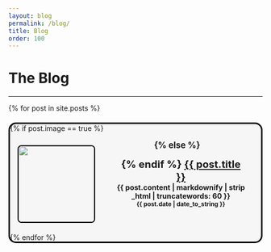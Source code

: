 ```yaml
---
layout: blog
permalink: /blog/
title: Blog
order: 100
---
```


# The Blog

---


  {% for post in site.posts %}
<div style="margin:20px"></div>

<div style="border: 3px solid black;border-radius: 15px; background: #f6f6f6; position:relative;">
{% if post.image == true %}
    <div style="width: 165px; height:150px; float: left; position: absolute; top: 0; bottom: 0; margin: auto;">
        <img src="{{post.imagefile}}" width="150" height="150" style="transform: translate(15px,0px); border-radius: 5%; border: solid black 2px" />
    </div>
 <div style="margin-left: 165px; padding: 15px; ">
 <h2 style="font-size:1.2em; margin-top:0px; text-align:center; word-break: break-all; hyphens: auto; color:$text-color">
{% else %}
 <div style="margin-left: 15px; padding: 15px; ">
 <h2 style="font-size:1.2em; margin-top:0px; margin-bottom:1px; text-align:center; word-break: break-all; hyphens: auto; color:$text-color">
 {% endif %}
  <a href="{{ post.url }}">{{ post.title }}</a> </h2>
<p style="color: $text-color; margin: 0 0 5px 0; font-size: 0.85em; line-height: 115%;">
{{ post.content | markdownify | strip_html | truncatewords: 60 }}
<br/>
<small><span style="margin: 0px" style="float: right">{{ post.date | date_to_string }}</span></small>
</p>
</div>
</div>
 {% endfor %}

